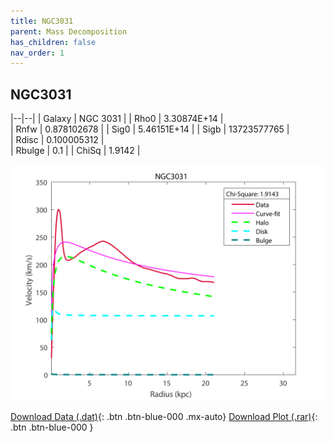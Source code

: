 ```yaml
---
title: NGC3031
parent: Mass Decomposition
has_children: false
nav_order: 1
---
```


## NGC3031

|--|--|
| Galaxy    | NGC 3031	 |
| Rho0     |	3.30874E+14	   |   
| Rnfw  | 0.878102678		  |
| Sig0     | 5.46151E+14		 |
| Sigb     | 13723577765		|  
| Rdisc  | 0.100005312		|   
| Rbulge      | 0.1	 | 
| ChiSq | 1.9142 |

![](/assets/plot/NGC3031.jpg)

[Download Data (.dat)](https://raw.githubusercontent.com/adhitya-spas/Database/gh-pages/assets/data/NGC3031.dat){: .btn .btn-blue-000 .mx-auto}
[Download Plot (.rar)](https://github.com/adhitya-spas/Database/blob/gh-pages/assets/plot/NGC3031.rar?raw=true){: .btn .btn-blue-000 }
